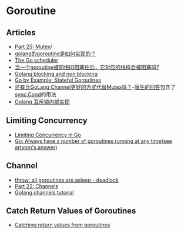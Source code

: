 # Goroutine

## Articles
* [Part 25: Mutex](https://golangbot.com/mutex)/
* [golang的goroutine是如何实现的？](http://www.zhihu.com/question/20862617)
* [The Go scheduler](http://morsmachine.dk/go-scheduler)
* [当一个goroutine被网络IO阻塞住后，它对应的线程会被阻塞吗?](https://www.zhihu.com/question/27207566)
* [Golang blocking and non blocking](https://stackoverflow.com/questions/36112445/golang-blocking-and-non-blocking)
* [Go by Example: Stateful Goroutines](https://gobyexample.com/stateful-goroutines)
* [还有比GoLang Channel更好的方式代替Mutex吗？](https://www.zhihu.com/question/27256570)-[唐生的回答](https://www.zhihu.com/question/27256570/answer/35889022)包含了[sync.Cond](https://godoc.org/sync#Cond)的用法
* [Golang 互斥锁内部实现](https://zhuanlan.zhihu.com/p/27608263)

## Limiting Concurrency
* [Limiting Concurrency in Go](http://jmoiron.net/blog/limiting-concurrency-in-go/)
* [Go: Always have x number of goroutines running at any time(see artyom's answer)](https://stackoverflow.com/questions/25306073/go-always-have-x-number-of-goroutines-running-at-any-time)

## Channel
* [throw: all goroutines are asleep - deadlock](https://stackoverflow.com/questions/12398359/throw-all-goroutines-are-asleep-deadlock)
* [Part 22: Channels](https://golangbot.com/channels/)
* [Golang channels tutorial](http://guzalexander.com/2013/12/06/golang-channels-tutorial.html)

## Catch Return Values of Goroutines
* [Catching return values from goroutines](https://stackoverflow.com/questions/20945069/catching-return-values-from-goroutines)
